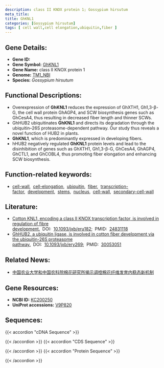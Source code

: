 ```yaml
---
description: class II KNOX protein 1; Gossypium hirsutum
meta_title:
title: GhKNL1
categories: [Gossypium hirsutum]
tags: [ cell wall,cell elongation,ubiquitin,fiber ]
---
```


## Gene Details:
- **Gene ID:**	[]()
- **Gene Symbol:** <u>GhKNL1</u>
- **Gene Name:** class II KNOX protein 1
- **Genome:** [TM1_NBI](https://yanglab.hzau.edu.cn/CottonMD/download.1)
- **Species:** *Gossypium hirsutum*

## Functional Descriptions:
   - Overexpression of **GhKNL1** reduces the expression of GhXTH1, Gh1,3-β-G, the cell wall protein GhAGP4, and SCW biosynthesis genes such as GhCesA4, thus resulting in decreased fiber length and thinner SCWs.
   - GhHUB2 ubiquitinates **GhKNL1** and directs its degradation through the ubiquitin–26S proteasome-dependent pathway. Our study thus reveals a novel function of HUB2 in plants.
   - **GhKNL1**, which is predominantly expressed in developing fibers.
   - hHUB2 negatively regulated **GhKNL1** protein levels and lead to the disinhibition of genes such as GhXTH1, Gh1,3-β-G, GhCesA4, GhAGP4, GhCTL1, and GhCOBL4, thus promoting fiber elongation and enhancing SCW biosynthesis.

## Function-related keywords:
   - [cell-wall](/tags/cell-wall/),&nbsp;&nbsp;[cell-elongation](/tags/cell-elongation/),&nbsp;&nbsp;[ubiquitin](/tags/ubiquitin/),&nbsp;&nbsp;[fiber](/tags/fiber/),&nbsp;&nbsp;[transcription-factor](/tags/transcription-factor/),&nbsp;&nbsp;[development](/tags/development/),&nbsp;&nbsp;[stems](/tags/stems/),&nbsp;&nbsp;[nucleus](/tags/nucleus/),&nbsp;&nbsp;[cell-wall](/tags/cell-wall/),&nbsp;&nbsp;[secondary-cell-wall](/tags/secondary-cell-wall/)

## Literature:
   - [Cotton KNL1, encoding a class II KNOX transcription factor, is involved in regulation of fibre development.](https://doi.org/10.1093/jxb/eru182)&nbsp;&nbsp;DOI:&nbsp;&nbsp;[10.1093/jxb/eru182](https://doi.org/10.1093/jxb/eru182);&nbsp;&nbsp;PMID:&nbsp;&nbsp;[24831118](https://pubmed.ncbi.nlm.nih.gov/24831118/)
   - [GhHUB2, a ubiquitin ligase, is involved in cotton fiber development via the ubiquitin-26S proteasome pathway.](https://academic.oup.com/jxb/article/69/21/5059/5056425?login=true)&nbsp;&nbsp;DOI:&nbsp;&nbsp;[10.1093/jxb/ery269](https://academic.oup.com/jxb/article/69/21/5059/5056425?login=true);&nbsp;&nbsp;PMID:&nbsp;&nbsp;[30053051](https://pubmed.ncbi.nlm.nih.gov/30053051/)

## Related News:
   - [中国农业大学和中国农科院棉花研究所揭示调控棉花纤维发育内稳态新机制](https://mp.weixin.qq.com/s?__biz=MzIyOTY2NDYyNQ==&mid=2247489711&idx=2&sn=bd86cd9692417401df52fd3d24906458&chksm=e8be6ab1dfc9e3a7783768980647a1ccd12c0666116783661490967489152ca9cd09e285df9f&scene=27#wechat_redirect)

## Gene Resources:
- **NCBI ID:**  [KC200250](https://www.ncbi.nlm.nih.gov/gene/?term=KC200250)
- **UniProt accessions:** [V9P820](https://www.uniprot.org/uniprotkb/V9P820/entry)

## Sequences:
{{< accordion "cDNA Sequence" >}}

{{< /accordion >}}
{{< accordion "CDS Sequence" >}}

{{< /accordion >}}
{{< accordion "Protein Sequence" >}}

{{< /accordion >}}
